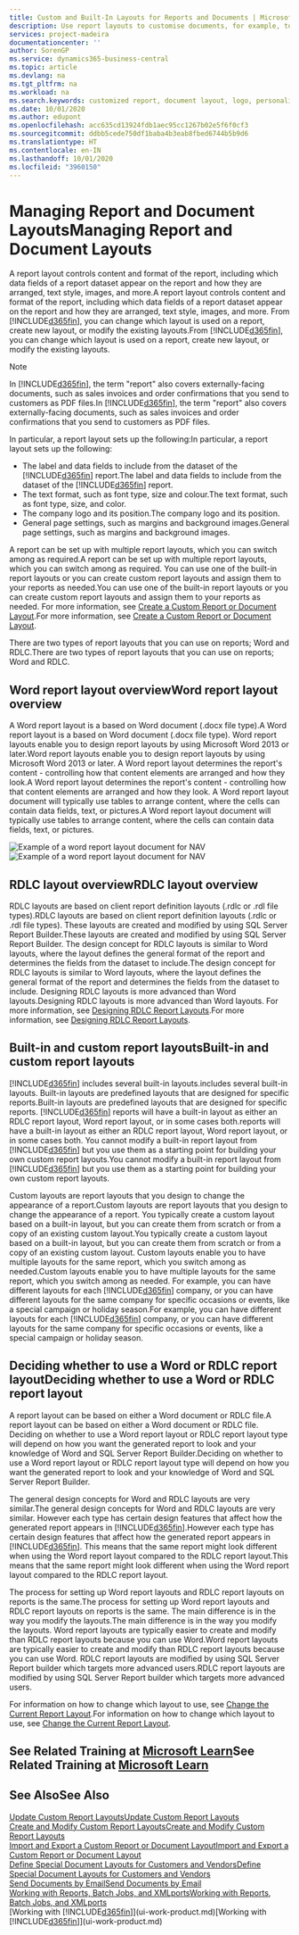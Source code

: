 ```yaml
---
title: Custom and Built-In Layouts for Reports and Documents | Microsoft Docs
description: Use report layouts to customise documents, for example, to personalise the font, logo or page settings of PDF files you send to customers.
services: project-madeira
documentationcenter: ''
author: SorenGP
ms.service: dynamics365-business-central
ms.topic: article
ms.devlang: na
ms.tgt_pltfrm: na
ms.workload: na
ms.search.keywords: customized report, document layout, logo, personalize
ms.date: 10/01/2020
ms.author: edupont
ms.openlocfilehash: acc635cd13924fdb1aec95cc1267b02e5f6f0cf3
ms.sourcegitcommit: ddbb5cede750df1baba4b3eab8fbed6744b5b9d6
ms.translationtype: HT
ms.contentlocale: en-IN
ms.lasthandoff: 10/01/2020
ms.locfileid: "3960150"
---
```

# <a name="managing-report-and-document-layouts"></a><span data-ttu-id="1abaa-103">Managing Report and Document Layouts</span><span class="sxs-lookup"><span data-stu-id="1abaa-103">Managing Report and Document Layouts</span></span>
<span data-ttu-id="1abaa-104">A report layout controls content and format of the report, including which data fields of a report dataset appear on the report and how they are arranged, text style, images, and more.</span><span class="sxs-lookup"><span data-stu-id="1abaa-104">A report layout controls content and format of the report, including which data fields of a report dataset appear on the report and how they are arranged, text style, images, and more.</span></span> <span data-ttu-id="1abaa-105">From [!INCLUDE[d365fin](includes/d365fin_md.md)], you can change which layout is used on a report, create new layout, or modify the existing layouts.</span><span class="sxs-lookup"><span data-stu-id="1abaa-105">From [!INCLUDE[d365fin](includes/d365fin_md.md)], you can change which layout is used on a report, create new layout, or modify the existing layouts.</span></span>

> [!NOTE]  
>   <span data-ttu-id="1abaa-106">In [!INCLUDE[d365fin](includes/d365fin_md.md)], the term "report" also covers externally-facing documents, such as sales invoices and order confirmations that you send to customers as PDF files.</span><span class="sxs-lookup"><span data-stu-id="1abaa-106">In [!INCLUDE[d365fin](includes/d365fin_md.md)], the term "report" also covers externally-facing documents, such as sales invoices and order confirmations that you send to customers as PDF files.</span></span>

<span data-ttu-id="1abaa-107">In particular, a report layout sets up the following:</span><span class="sxs-lookup"><span data-stu-id="1abaa-107">In particular, a report layout sets up the following:</span></span>

* <span data-ttu-id="1abaa-108">The label and data fields to include from the dataset of the [!INCLUDE[d365fin](includes/d365fin_md.md)] report.</span><span class="sxs-lookup"><span data-stu-id="1abaa-108">The label and data fields to include from the dataset of the [!INCLUDE[d365fin](includes/d365fin_md.md)] report.</span></span>
* <span data-ttu-id="1abaa-109">The text format, such as font type, size and colour.</span><span class="sxs-lookup"><span data-stu-id="1abaa-109">The text format, such as font type, size, and color.</span></span>
* <span data-ttu-id="1abaa-110">The company logo and its position.</span><span class="sxs-lookup"><span data-stu-id="1abaa-110">The company logo and its position.</span></span>
* <span data-ttu-id="1abaa-111">General page settings, such as margins and background images.</span><span class="sxs-lookup"><span data-stu-id="1abaa-111">General page settings, such as margins and background images.</span></span>

<span data-ttu-id="1abaa-112">A report can be set up with multiple report layouts, which you can switch among as required.</span><span class="sxs-lookup"><span data-stu-id="1abaa-112">A report can be set up with multiple report layouts, which you can switch among as required.</span></span> <span data-ttu-id="1abaa-113">You can use one of the built-in report layouts or you can create custom report layouts and assign them to your reports as needed.</span><span class="sxs-lookup"><span data-stu-id="1abaa-113">You can use one of the built-in report layouts or you can create custom report layouts and assign them to your reports as needed.</span></span> <span data-ttu-id="1abaa-114">For more information, see [Create a Custom Report or Document Layout](ui-how-create-custom-report-layout.md).</span><span class="sxs-lookup"><span data-stu-id="1abaa-114">For more information, see [Create a Custom Report or Document Layout](ui-how-create-custom-report-layout.md).</span></span>

<span data-ttu-id="1abaa-115">There are two types of report layouts that you can use on reports; Word and RDLC.</span><span class="sxs-lookup"><span data-stu-id="1abaa-115">There are two types of report layouts that you can use on reports; Word and RDLC.</span></span>

## <a name="word-report-layout-overview"></a><span data-ttu-id="1abaa-116">Word report layout overview</span><span class="sxs-lookup"><span data-stu-id="1abaa-116">Word report layout overview</span></span>
<span data-ttu-id="1abaa-117">A Word report layout is a based on Word document (.docx file type).</span><span class="sxs-lookup"><span data-stu-id="1abaa-117">A Word report layout is a based on Word document (.docx file type).</span></span> <span data-ttu-id="1abaa-118">Word report layouts enable you to design report layouts by using Microsoft Word 2013 or later.</span><span class="sxs-lookup"><span data-stu-id="1abaa-118">Word report layouts enable you to design report layouts by using Microsoft Word 2013 or later.</span></span> <span data-ttu-id="1abaa-119">A Word report layout determines the report's content - controlling how that content elements are arranged and how they look.</span><span class="sxs-lookup"><span data-stu-id="1abaa-119">A Word report layout determines the report's content - controlling how that content elements are arranged and how they look.</span></span> <span data-ttu-id="1abaa-120">A Word report layout document will typically use tables to arrange content, where the cells can contain data fields, text, or pictures.</span><span class="sxs-lookup"><span data-stu-id="1abaa-120">A Word report layout document will typically use tables to arrange content, where the cells can contain data fields, text, or pictures.</span></span>

 <span data-ttu-id="1abaa-121">![Example of a word report layout document for NAV](media/nav_wordreportlayout_edit_in_word_example.png "NAV_WordReportLayout_Edit_In_Word_Example")</span><span class="sxs-lookup"><span data-stu-id="1abaa-121">![Example of a word report layout document for NAV](media/nav_wordreportlayout_edit_in_word_example.png "NAV_WordReportLayout_Edit_In_Word_Example")</span></span>  

## <a name="rdlc-layout-overview"></a><span data-ttu-id="1abaa-122">RDLC layout overview</span><span class="sxs-lookup"><span data-stu-id="1abaa-122">RDLC layout overview</span></span>
<span data-ttu-id="1abaa-123">RDLC layouts are based on client report definition layouts (.rdlc or .rdl file types).</span><span class="sxs-lookup"><span data-stu-id="1abaa-123">RDLC layouts are based on client report definition layouts (.rdlc or .rdl file types).</span></span> <span data-ttu-id="1abaa-124">These layouts are created and modified by using SQL Server Report Builder.</span><span class="sxs-lookup"><span data-stu-id="1abaa-124">These layouts are created and modified by using SQL Server Report Builder.</span></span> <span data-ttu-id="1abaa-125">The design concept for RDLC layouts is similar to Word layouts, where the layout defines the general format of the report and determines the fields from the dataset to include.</span><span class="sxs-lookup"><span data-stu-id="1abaa-125">The design concept for RDLC layouts is similar to Word layouts, where the layout defines the general format of the report and determines the fields from the dataset to include.</span></span> <span data-ttu-id="1abaa-126">Designing RDLC layouts is more advanced than Word layouts.</span><span class="sxs-lookup"><span data-stu-id="1abaa-126">Designing RDLC layouts is more advanced than Word layouts.</span></span> <span data-ttu-id="1abaa-127">For more information, see [Designing RDLC Report Layouts](/dynamics-nav/Designing-RDLC-Report-Layouts).</span><span class="sxs-lookup"><span data-stu-id="1abaa-127">For more information, see [Designing RDLC Report Layouts](/dynamics-nav/Designing-RDLC-Report-Layouts).</span></span>

## <a name="built-in-and-custom-report-layouts"></a><span data-ttu-id="1abaa-128">Built-in and custom report layouts</span><span class="sxs-lookup"><span data-stu-id="1abaa-128">Built-in and custom report layouts</span></span>
[!INCLUDE[d365fin](includes/d365fin_md.md)] <span data-ttu-id="1abaa-129">includes several built-in layouts.</span><span class="sxs-lookup"><span data-stu-id="1abaa-129">includes several built-in layouts.</span></span> <span data-ttu-id="1abaa-130">Built-in layouts are predefined layouts that are designed for specific reports.</span><span class="sxs-lookup"><span data-stu-id="1abaa-130">Built-in layouts are predefined layouts that are designed for specific reports.</span></span> [!INCLUDE[d365fin](includes/d365fin_md.md)] <span data-ttu-id="1abaa-131">reports will have a built-in layout as either an RDLC report layout, Word report layout, or in some cases both.</span><span class="sxs-lookup"><span data-stu-id="1abaa-131">reports will have a built-in layout as either an RDLC report layout, Word report layout, or in some cases both.</span></span> <span data-ttu-id="1abaa-132">You cannot modify a built-in report layout from [!INCLUDE[d365fin](includes/d365fin_md.md)] but you use them as a starting point for building your own custom report layouts.</span><span class="sxs-lookup"><span data-stu-id="1abaa-132">You cannot modify a built-in report layout from [!INCLUDE[d365fin](includes/d365fin_md.md)] but you use them as a starting point for building your own custom report layouts.</span></span>

<span data-ttu-id="1abaa-133">Custom layouts are report layouts that you design to change the appearance of a report.</span><span class="sxs-lookup"><span data-stu-id="1abaa-133">Custom layouts are report layouts that you design to change the appearance of a report.</span></span> <span data-ttu-id="1abaa-134">You typically create a custom layout based on a built-in layout, but you can create them from scratch or from a copy of an existing custom layout.</span><span class="sxs-lookup"><span data-stu-id="1abaa-134">You typically create a custom layout based on a built-in layout, but you can create them from scratch or from a copy of an existing custom layout.</span></span> <span data-ttu-id="1abaa-135">Custom layouts enable you to have multiple layouts for the same report, which you switch among as needed.</span><span class="sxs-lookup"><span data-stu-id="1abaa-135">Custom layouts enable you to have multiple layouts for the same report, which you switch among as needed.</span></span> <span data-ttu-id="1abaa-136">For example, you can have different layouts for each [!INCLUDE[d365fin](includes/d365fin_md.md)] company, or you can have different layouts for the same company for specific occasions or events, like a special campaign or holiday season.</span><span class="sxs-lookup"><span data-stu-id="1abaa-136">For example, you can have different layouts for each [!INCLUDE[d365fin](includes/d365fin_md.md)] company, or you can have different layouts for the same company for specific occasions or events, like a special campaign or holiday season.</span></span>

## <a name="deciding-whether-to-use-a-word-or-rdlc-report-layout"></a><span data-ttu-id="1abaa-137">Deciding whether to use a Word or RDLC report layout</span><span class="sxs-lookup"><span data-stu-id="1abaa-137">Deciding whether to use a Word or RDLC report layout</span></span>
<span data-ttu-id="1abaa-138">A report layout can be based on either a Word document or RDLC file.</span><span class="sxs-lookup"><span data-stu-id="1abaa-138">A report layout can be based on either a Word document or RDLC file.</span></span> <span data-ttu-id="1abaa-139">Deciding on whether to use a Word report layout or RDLC report layout type will depend on how you want the generated report to look and your knowledge of Word and SQL Server Report Builder.</span><span class="sxs-lookup"><span data-stu-id="1abaa-139">Deciding on whether to use a Word report layout or RDLC report layout type will depend on how you want the generated report to look and your knowledge of Word and SQL Server Report Builder.</span></span>

<span data-ttu-id="1abaa-140">The general design concepts for Word and RDLC layouts are very similar.</span><span class="sxs-lookup"><span data-stu-id="1abaa-140">The general design concepts for Word and RDLC layouts are very similar.</span></span> <span data-ttu-id="1abaa-141">However each type has certain design features that affect how the generated report appears in [!INCLUDE[d365fin](includes/d365fin_md.md)].</span><span class="sxs-lookup"><span data-stu-id="1abaa-141">However each type has certain design features that affect how the generated report appears in [!INCLUDE[d365fin](includes/d365fin_md.md)].</span></span> <span data-ttu-id="1abaa-142">This means that the same report might look different when using the Word report layout compared to the RDLC report layout.</span><span class="sxs-lookup"><span data-stu-id="1abaa-142">This means that the same report might look different when using the Word report layout compared to the RDLC report layout.</span></span>

<span data-ttu-id="1abaa-143">The process for setting up Word report layouts and RDLC report layouts on reports is the same.</span><span class="sxs-lookup"><span data-stu-id="1abaa-143">The process for setting up Word report layouts and RDLC report layouts on reports is the same.</span></span> <span data-ttu-id="1abaa-144">The main difference is in the way you modify the layouts.</span><span class="sxs-lookup"><span data-stu-id="1abaa-144">The main difference is in the way you modify the layouts.</span></span> <span data-ttu-id="1abaa-145">Word report layouts are typically easier to create and modify than RDLC report layouts because you can use Word.</span><span class="sxs-lookup"><span data-stu-id="1abaa-145">Word report layouts are typically easier to create and modify than RDLC report layouts because you can use Word.</span></span> <span data-ttu-id="1abaa-146">RDLC report layouts are modified by using SQL Server Report builder which targets more advanced users.</span><span class="sxs-lookup"><span data-stu-id="1abaa-146">RDLC report layouts are modified by using SQL Server Report builder which targets more advanced users.</span></span>

<span data-ttu-id="1abaa-147">For information on how to change which layout to use, see [Change the Current Report Layout](ui-how-change-layout-currently-used-report.md).</span><span class="sxs-lookup"><span data-stu-id="1abaa-147">For information on how to change which layout to use, see [Change the Current Report Layout](ui-how-change-layout-currently-used-report.md).</span></span>

## <a name="see-related-training-at-microsoft-learn"></a><span data-ttu-id="1abaa-148">See Related Training at [Microsoft Learn](/learn/modules/change-documents-dynamics-365-business-central/index)</span><span class="sxs-lookup"><span data-stu-id="1abaa-148">See Related Training at [Microsoft Learn](/learn/modules/change-documents-dynamics-365-business-central/index)</span></span>

## <a name="see-also"></a><span data-ttu-id="1abaa-149">See Also</span><span class="sxs-lookup"><span data-stu-id="1abaa-149">See Also</span></span>
[<span data-ttu-id="1abaa-150">Update Custom Report Layouts</span><span class="sxs-lookup"><span data-stu-id="1abaa-150">Update Custom Report Layouts</span></span>](ui-update-report-layouts.md)  
[<span data-ttu-id="1abaa-151">Create and Modify Custom Report Layouts</span><span class="sxs-lookup"><span data-stu-id="1abaa-151">Create and Modify Custom Report Layouts</span></span>](ui-how-create-custom-report-layout.md)  
[<span data-ttu-id="1abaa-152">Import and Export a Custom Report or Document Layout</span><span class="sxs-lookup"><span data-stu-id="1abaa-152">Import and Export a Custom Report or Document Layout</span></span>](ui-how-import-and-export-report-layout.md)  
[<span data-ttu-id="1abaa-153">Define Special Document Layouts for Customers and Vendors</span><span class="sxs-lookup"><span data-stu-id="1abaa-153">Define Special Document Layouts for Customers and Vendors</span></span>](ui-define-customer-vendor-document-layouts.md)  
[<span data-ttu-id="1abaa-154">Send Documents by Email</span><span class="sxs-lookup"><span data-stu-id="1abaa-154">Send Documents by Email</span></span>](ui-how-send-documents-email.md)  
[<span data-ttu-id="1abaa-155">Working with Reports, Batch Jobs, and XMLports</span><span class="sxs-lookup"><span data-stu-id="1abaa-155">Working with Reports, Batch Jobs, and XMLports</span></span>](ui-work-report.md)  
<span data-ttu-id="1abaa-156">[Working with [!INCLUDE[d365fin](includes/d365fin_md.md)]](ui-work-product.md)</span><span class="sxs-lookup"><span data-stu-id="1abaa-156">[Working with [!INCLUDE[d365fin](includes/d365fin_md.md)]](ui-work-product.md)</span></span>  
